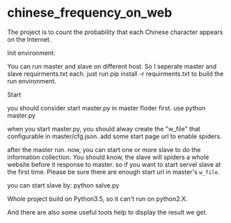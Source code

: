 # chinese_frequency_on_web
The project is to count the probability that each Chinese character appears on the Internet.

Init environment:

You can run master and slave on different host. So I seperate master and slave requirments.txt each.
just run 
        pip install -r requirments.txt 
to build the run environment.

Start

you should consider start master.py in master floder first. use
       python master.py

when you start master.py, you should alway create the "w_file" that configurable in master/cfg.json.
add some start page url to enable spiders.

after the master run. now, you can start one or more slave to do the information collection. You should
know, the slave will spiders a whole website before it response to master. so if you want to start servel
slave at the first time. Please be sure there are enough start url in master's `w_file`.

you can start slave by:
        python salve.py

Whole project build on Python3.5, so it can't run on python2.X.

And there are also some useful tools help to display the result we get.
